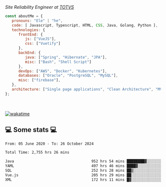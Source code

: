 <p><em>Site Reliability Engineer at <a href="https://www.totvs.com/">TOTVS</a></br>
</em></p>


```javascript
const aboutMe = {
   pronouns: "Ele" | "he",
   code: [ Javascript, Typescript, HTML, CSS, Java, Golang, Python ],
   technologies: {
      frontEnd: {
         js: ["VueJS"],
         css: ["Vuetify"]
      },
      backEnd: {
         java: ["Spring", "Hibernate", "JPA"],
         misc: ["Bash", "Shell Script"]
      },
      devOps: ["AWS", "Docker", "Kubernetes"],
      databases: ["Oracle", "PostgreSQL", "MySQL"],
      misc: ["firebase"],
   },
   architecture: ["Single page applications", "Clean Architecture", "MVC", "Microservices"],
};
```
</br></br>
[![wakatime](https://wakatime.com/badge/user/a3a8ed06-d304-4d6b-bc86-4adc418cdea7.svg)](https://wakatime.com/@a3a8ed06-d304-4d6b-bc86-4adc418cdea7)
<h2>💻 Some stats 💻</h2>

<!--START_SECTION:waka-->

```txt
From: 05 June 2020 - To: 26 October 2024

Total Time: 2,755 hrs 26 mins

Java                                   952 hrs 54 mins ████████▓░░░░░░░░░░░░░░░░   34.58 %
YAML                                   497 hrs 46 mins ████▓░░░░░░░░░░░░░░░░░░░░   18.07 %
SQL                                    252 hrs 28 mins ██▒░░░░░░░░░░░░░░░░░░░░░░   09.16 %
Vue.js                                 205 hrs 29 mins ██░░░░░░░░░░░░░░░░░░░░░░░   07.46 %
XML                                    172 hrs 11 mins █▓░░░░░░░░░░░░░░░░░░░░░░░   06.25 %
```

<!--END_SECTION:waka-->
